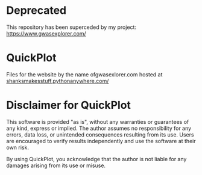 # Deprecated 
This repository has been superceded by my project: https://www.gwasexplorer.com/ 

# QuickPlot
Files for the website by the name ofgwasexlorer.com hosted at <a href="https://shanksmakesstuff.pythonanywhere.com/"> shanksmakesstuff.pythonanywhere.com/ </a> 

# Disclaimer for QuickPlot

This software is provided "as is", without any warranties or guarantees of any kind, express or implied. The author assumes no responsibility for any errors, data loss, or unintended consequences resulting from its use. Users are encouraged to verify results independently and use the software at their own risk.

By using QuickPlot, you acknowledge that the author is not liable for any damages arising from its use or misuse.
